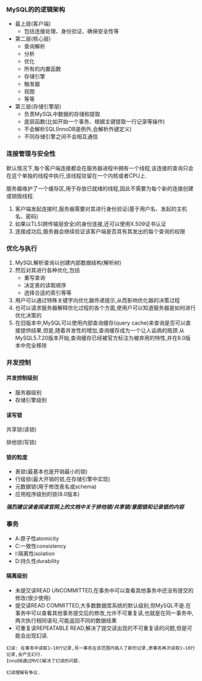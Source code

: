 ### MySQL的的逻辑架构
* 最上层(客户端)
  * 包括连接处理、身份验证、确保安全性等
* 第二层(核心层)
  * 查询解析
  * 分析
  * 优化
  * 所有的内置函数
  * 存储引擎
  * 触发器
  * 视图
  * 等等
* 第三层(存储引擎层)
  * 负责MySQL中数据的存储和提取
  * 底层函数(比如开始一个事务、根据主键提取一行记录等操作)
  * 不会解析SQL(InnoDB是例外,会解析外键定义)
  * 不同存储引擎之间不会相互通信
### 连接管理与安全性
默认情况下,每个客户端连接都会在服务器进程中拥有一个线程,该连接的查询只会在这个单独的线程中执行,该线程驻留在一个内核或者CPU上.

服务器维护了一个缓存区,用于存放已就绪的线程,因此不需要为每个新的连接创建或销毁线程.

1) 客户端发起连接时,服务器需要对其进行身份验证(基于用户名、发起的主机名、密码)
2) 如果以TLS(跨传输层安全)的身份连接,还可以使用X.509证书认证
3) 连接成功后,服务器会继续验证该客户端是否具有其发出的每个查询的权限

### 优化与执行
1) MySQL解析查询以创建内部数据结构(解析树)
2) 然后对其进行各种优化,包括
   * 重写查询
   * 决定表的读取顺序
   * 选择合适的索引等等
3) 用户可以通过特殊关键字向优化器传递提示,从而影响优化器的决策过程
4) 也可以请求服务器解释优化过程的各个方面,使用户可以知道服务器是如何进行优化决策的
5) 在旧版本中,MySQL可以使用内部查询缓存(query cache)来查询是否可以直接提供结果,但是,随着并发性的增加,查询缓存成为一个让人诟病的瓶颈.从MySQL5.7.20版本开始,查询缓存已经被官方标注为被弃用的特性,并在8.0版本中完全移除

### 并发控制
#### 并发控制级别
* 服务器级别
* 存储引擎级别

#### 读写锁
共享锁(读锁)

排他锁(写锁)

#### 锁的粒度
* 表锁(最基本也是开销最小的锁)
* 行级锁(最大开销的锁,在存储引擎中实现)
* 元数据锁(用于修改表名或schema)
* 应用程序级别的锁(8.0版本)

_**强烈建议读者阅读官网上的文档中关于排他锁/共享锁/意图锁和记录锁的内容**_

### 事务
* A:原子性atomicity
* C:一致性consistency
* I:隔离性isolation
* D:持久性durability
#### 隔离级别
* 未提交读READ UNCOMMITTED,在事务中可以查看其他事务中还没有提交的修改(很少使用)
* 提交读READ COMMITTED,大多数数据库系统的默认级别,但MySQL不是.在事务中可以查看其他事务提交后的修改,允许不可重复读,也就是在同一事务中,两次执行相同语句,可能返回不同的数据结果
* 可重复读REPEATABLE READ,解决了提交读出现的不可重复读的问题,但是可能会出现幻读.
```text
幻读: 在事务中读取1~10行记录,另一事务在该范围内插入了新的记录,原事务再次读取1~10行记录,会产生幻行.
InnoDB通过MVCC解决了幻读的问题.

幻读理解有争议.
```
